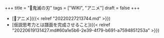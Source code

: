 +++
title = "📝鬼滅の刃"
tags = ["WIKI", "アニメ"]
draft = false
+++

-   [🔖アニメ]({{< relref "20220227213744.md" >}})
-   [仮説思考力とは譜面を完成させること]({{< relref "20220619131427.md#60a1e5b6-2e39-4f79-b691-a7594851253a" >}})
